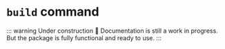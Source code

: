 # `build` command

::: warning Under construction 🚧
Documentation is still a work in progress. But the package is fully functional and ready to use.
:::
